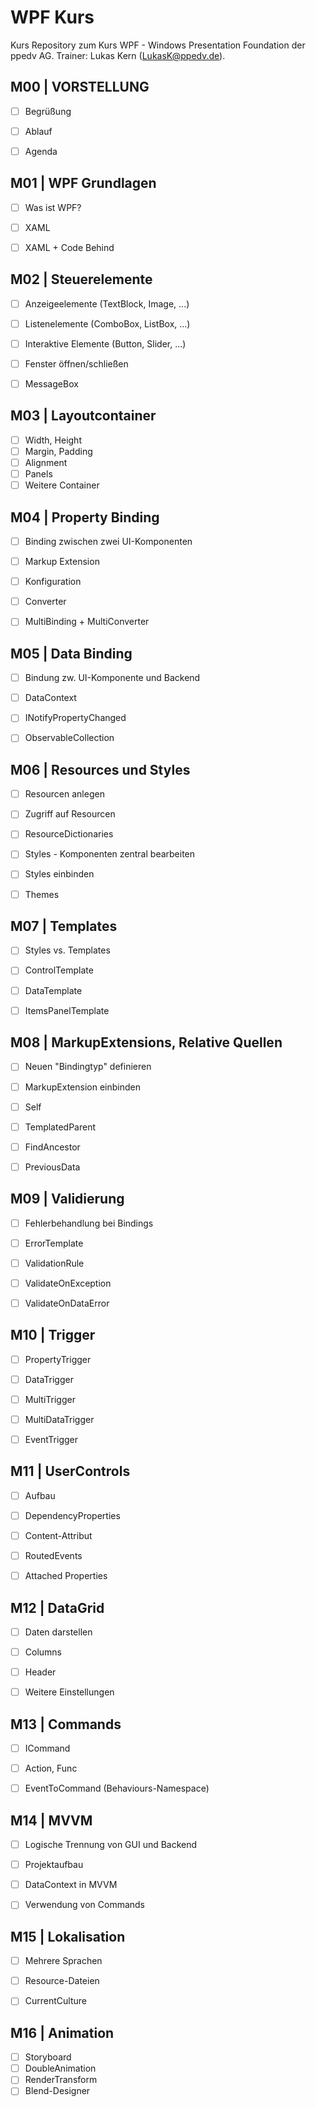 # WPF Kurs

Kurs Repository zum Kurs WPF - Windows Presentation Foundation der ppedv AG. Trainer: Lukas Kern (LukasK@ppedv.de).

## M00 | VORSTELLUNG

- [ ] Begrüßung
- [ ] Ablauf
- [ ] Agenda


## M01 | WPF Grundlagen
- [ ] Was ist WPF?
- [ ] XAML
- [ ] XAML + Code Behind


## M02 | Steuerelemente
- [ ] Anzeigeelemente (TextBlock, Image, ...)
- [ ] Listenelemente (ComboBox, ListBox, ...)
- [ ] Interaktive Elemente (Button, Slider, ...)
- [ ] Fenster öffnen/schließen
- [ ] MessageBox
 

## M03 | Layoutcontainer
- [ ] Width, Height
- [ ] Margin, Padding
- [ ] Alignment
- [ ] Panels
- [ ] Weitere Container

## M04 | Property Binding
- [ ] Binding zwischen zwei UI-Komponenten
- [ ] Markup Extension
- [ ] Konfiguration
- [ ] Converter  
- [ ] MultiBinding + MultiConverter


## M05 | Data Binding
- [ ] Bindung zw. UI-Komponente und Backend  
- [ ] DataContext
- [ ] INotifyPropertyChanged
- [ ] ObservableCollection


## M06 | Resources und Styles
- [ ] Resourcen anlegen
- [ ] Zugriff auf Resourcen
- [ ] ResourceDictionaries
- [ ] Styles - Komponenten zentral bearbeiten
- [ ] Styles einbinden
- [ ] Themes


## M07 | Templates
- [ ] Styles vs. Templates
- [ ] ControlTemplate
- [ ] DataTemplate
- [ ] ItemsPanelTemplate


## M08 | MarkupExtensions, Relative Quellen
- [ ] Neuen "Bindingtyp" definieren
- [ ] MarkupExtension einbinden
- [ ] Self
- [ ] TemplatedParent
- [ ] FindAncestor
- [ ] PreviousData


## M09 | Validierung
- [ ] Fehlerbehandlung bei Bindings
- [ ] ErrorTemplate
- [ ] ValidationRule
- [ ] ValidateOnException
- [ ] ValidateOnDataError 


## M10 | Trigger
- [ ] PropertyTrigger
- [ ] DataTrigger
- [ ] MultiTrigger
- [ ] MultiDataTrigger
- [ ] EventTrigger


## M11 | UserControls
- [ ] Aufbau
- [ ] DependencyProperties
- [ ] Content-Attribut
- [ ] RoutedEvents  
- [ ] Attached Properties  


## M12 | DataGrid
- [ ] Daten darstellen 
- [ ] Columns
- [ ] Header
- [ ] Weitere Einstellungen


## M13 | Commands
- [ ] ICommand
- [ ] Action, Func
- [ ] EventToCommand (Behaviours-Namespace)


## M14 | MVVM
- [ ] Logische Trennung von GUI und Backend
- [ ] Projektaufbau
- [ ] DataContext in MVVM
- [ ] Verwendung von Commands


## M15 | Lokalisation
- [ ] Mehrere Sprachen
- [ ] Resource-Dateien
- [ ] CurrentCulture


## M16 | Animation
- [ ] Storyboard
- [ ] DoubleAnimation
- [ ] RenderTransform
- [ ] Blend-Designer